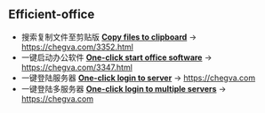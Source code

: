 ## Efficient-office
- 搜索复制文件至剪贴版 [**Copy files to clipboard**](/copy-files-to-clipboard) -> https://chegva.com/3352.html
- 一键启动办公软件 [**One-click start office software**](/one-click-start-software) -> https://chegva.com/3347.html 
- 一键登陆服务器 [**One-click login to server**](/one-click-login-server) -> https://chegva.com
- 一键登陆多服务器 [**One-click login to multiple servers**](/login-multiple-servers) -> https://chegva.com
